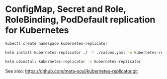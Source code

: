 # ConfigMap, Secret and Role, RoleBinding, PodDefault replication for Kubernetes

```bash
kubectl create namespace kubernetes-replicator

helm install kubernetes-replicator ./ -f ./values.yaml -n kubernetes-replicator

helm ubinstall kubernetes-replicator -n kubernetes-replicator
```

See also: https://github.com/meta-soul/kubernetes-replicator.git
